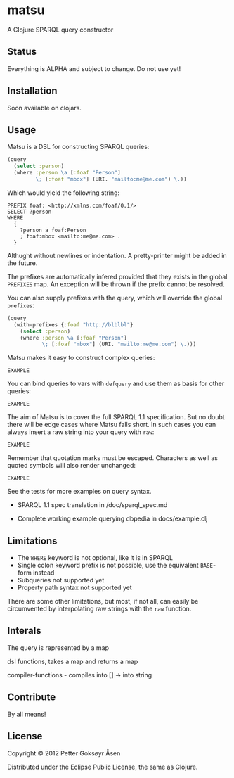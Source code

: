 # matsu

A Clojure SPARQL query constructor

## Status

Everything is ALPHA and subject to change. Do not use yet!

## Installation

Soon available on clojars.

## Usage

Matsu is a DSL for constructing SPARQL queries:

```clojure
(query
  (select :person)
  (where :person \a [:foaf "Person"]
         \; [:foaf "mbox"] (URI. "mailto:me@me.com") \.))
```

Which would yield the following string:

```sparql
PREFIX foaf: <http://xmlns.com/foaf/0.1/>
SELECT ?person
WHERE
  {
    ?person a foaf:Person
    ; foaf:mbox <mailto:me@me.com> .
  }
```

Althught without newlines or indentation. A pretty-printer might be added in the future.

The prefixes are automatically infered provided that they exists in the global `PREFIXES` map. An exception will be thrown if the prefix cannot be resolved.

You can also supply prefixes with the query, which will override the global `prefixes`:

```clojure
(query
  (with-prefixes {:foaf "http://blblbl"}
    (select :person)
    (where :person \a [:foaf "Person"]
           \; [:foaf "mbox"] (URI. "mailto:me@me.com") \.)))
```

Matsu makes it easy to construct complex queries:

    EXAMPLE

You can bind queries to vars with `defquery` and use them as basis for other queries:

    EXAMPLE

The aim of Matsu is to cover the full SPARQL 1.1 specification. But no doubt there will be edge cases where Matsu falls short. In such cases you can always insert a raw string into your query with `raw`:

    EXAMPLE

Remember that quotation marks must be escaped. Characters as well as quoted symbols will also render unchanged:

    EXAMPLE

See the tests for more examples on query syntax.

+ SPARQL 1.1 spec translation in /doc/sparql_spec.md

+ Complete working example querying dbpedia in docs/example.clj

## Limitations
* The `WHERE` keyword is not optional, like it is in SPARQL
* Single colon keyword prefix is not possible, use the equivalent `BASE`-form instead
* Subqueries not supported yet
* Property path syntax not supported yet

There are some other limitations, but most, if not all, can easily be circumvented by interpolating raw strings with the `raw` function.

## Interals

The query is represented by a map

dsl functions, takes a map and returns a map

compiler-functions - compiles into []
-> into string


## Contribute

By all means!

## License

Copyright © 2012 Petter Goksøyr Åsen

Distributed under the Eclipse Public License, the same as Clojure.
